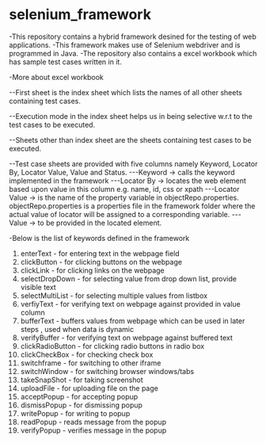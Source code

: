 # selenium_framework
-This repository contains a hybrid framework desined for the testing of web applications.
-This framework makes use of Selenium webdriver and is programmed in Java.
-The repository also contains a excel workbook which has sample test cases written in it.

-More about excel workbook

--First sheet is the index sheet which lists the names of all other sheets containing test cases.

--Execution mode in the index sheet helps us in being selective w.r.t to the test cases to be executed.

--Sheets other than index sheet are the sheets containing test cases to be executed.

--Test case sheets are provided with five columns namely Keyword, Locator By, Locator Value,	Value	and Status.
---Keyword -> calls the keyword implemented in the framework
---Locator By -> locates the web element based upon value in this column e.g. name, id, css or xpath
---Locator Value -> is the name of the property variable in objectRepo.properties. objectRepo.properties is a properties file 
   in the framework folder where the actual value of locator will be assigned to a corresponding variable.
---Value -> to be provided in the located element.

-Below is the list of keywords defined in the framework
1. enterText - for entering text in the webpage field
2. clickButton - for clicking buttons on the webpage
3. clickLink - for clicking links on the webpage
4. selectDropDown - for selecting value from drop down list, provide visible text
5. selectMultiList - for selecting multiple values from listbox
6. verfiyText - for verifying text on webpage against provided in value column
7. bufferText - buffers values from webpage which can be used in later steps , used when data is dynamic
8. verifyBuffer - for verifying text on webpage against buffered text
9. clickRadioButton - for clicking radio buttons in radio box
10. clickCheckBox - for checking check box
11. switchframe - for switching to other iframe
12. switchWindow - for switching browser windows/tabs
13. takeSnapShot - for taking screenshot
14. uploadFile - for uploading file on the page
15. acceptPopup - for accepting popup
16. dismissPopup - for dismissing popup
17. writePopup - for writing to popup
18. readPopup - reads message from the popup
19. verifyPopup - verifies message in the popup


